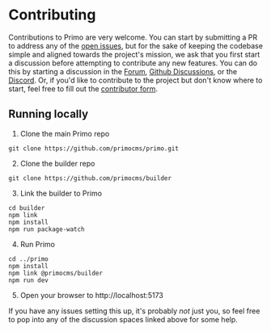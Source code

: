 # Contributing

Contributions to Primo are very welcome. You can start by submitting a PR to address any of the [open issues](https://github.com/primocms/primo/issues), but for the sake of keeping the codebase simple and aligned towards the project's mission, we ask that you first start a discussion before attempting to contribute any new features. You can do this by starting a discussion in the [Forum](https://forum.primo.so), [Github Discussions](https://github.com/primocms/primo/discussions), or the [Discord](https://discord.gg/vzSFTS9). Or, if you'd like to contribute to the project but don't know where to start, feel free to fill out the [contributor form](https://primocms.org/contributions).

## Running locally

1. Clone the main Primo repo

```
git clone https://github.com/primocms/primo.git
```

2. Clone the builder repo

```
git clone https://github.com/primocms/builder
```

3. Link the builder to Primo

```
cd builder
npm link
npm install
npm run package-watch
```

4. Run Primo

```
cd ../primo
npm install
npm link @primocms/builder
npm run dev
```

5. Open your browser to http://localhost:5173

If you have any issues setting this up, it's probably _not_ just you, so feel free to pop into any of the discussion spaces linked above for some help.

